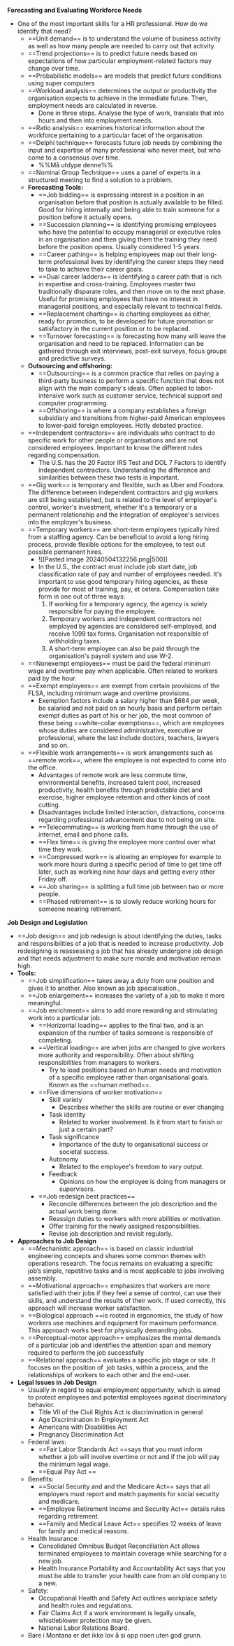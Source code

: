 **Forecasting and Evaluating Workforce Needs**
- One of the most important skills for a HR professional. How do we identify that need?
	- ==Unit demand== is to understand the volume of business activity as well as how many people are needed to carry out that activity. 
	- ==Trend projections== is to predict future needs based on expectations of how particular employment-related factors may change over time.
	- ==Probabilistic models== are models that predict future conditions using super computers
	- ==Workload analysis== determines the output or productivity the organisation expects to achieve in the immediate future. Then, employment needs are calculated in reverse.
		- Done in three steps. Analyse the type of work, translate that into hours and then into employment needs.
	- ==Ratio analysis== examines historical information about the workforce pertaining to a particular facet of the organisation. 
	- ==Delphi technique== forecasts future job needs by combining the input and expertise of many professional who never meet, but who come to a consensus over time. 
		- %%Må utdype denne%%
	- ==Nominal Group Technique== uses a panel of experts in a structured meeting to find a solution to a problem. 
	- **Forecasting Tools:**
		- ==Job bidding== is expressing interest in a position in an organisation before that position is actually available to be filled. Good for hiring internally and being able to train someone for a position before it actually opens. 
		- ==Succession planning== is identifying promising employees who have the potential to occupy managerial or executive roles in an organisation and then giving them the training they need before the position opens. Usually considered 1-5 years.
		- ==Career pathing== is helping employees map out their long-term professional lives by identifying the career steps they need to take to achieve their career goals. 
		- ==Dual career ladders== is identifying a career path that is rich in expertise and cross-training. Employees master two traditionally disparate roles, and then move on to the next phase. Useful for promising employees that have no interest in managerial positions, and especially relevant to technical fields. 
		- ==Replacement charting== is charting employees as either, ready for promotion, to be developed for future promotion or satisfactory in the current position or to be replaced. 
		- ==Turnover forecasting== is forecasting how many will leave the organisation and need to be replaced. Information can be gathered through exit interviews, post-exit surveys, focus groups and predictive surveys. 
	- **Outsourcing and offshoring:**
		- ==Outsourcing== is a common practice that relies on paying a third-party business to perform a specific function that does not align with the main company's ideals. Often applied to labor-intensive work such as customer service, technical support and computer programming.
		- ==Offshoring== is where a company establishes a foreign subsidiary and transitions from higher-paid American employees to lower-paid foreign employees. Hotly debated practice.
	- ==Independent contractors== are individuals who contract to do specific work for other people or organisations and are not considered employees. Important to know the different rules regarding compensation.
		- The U.S. has the 20 Factor IRS Test and DOL 7 Factors to identify independent contractors. Understanding the difference and similarities between these two tests is important. 
	- ==Gig work== is temporary and flexible, such as Uber and Foodora. The difference between independent contractors and gig workers are still being established, but is related to the level of employer's control, worker's investment, whether it's a temporary or a permanent relationship and the integration of employee's services into the employer's business. 
	- ==Temporary workers== are short-term employees typically hired from a staffing agency. Can be beneficial to avoid a long hiring process, provide flexible options for the employee, to test out possible permanent hires.
		- ![[Pasted image 20240504132256.png|500]]
		- In the U.S., the contract must include job start date, job classification rate of pay and number of employees needed. It's important to use good temporary hiring agencies, as these provide for most of training, pay, et cetera. Compensation take form in one out of three ways:
			1. If working for a temporary agency, the agency is solely responsible for paying the employee.
			2. Temporary workers and independent contractors not employed by agencies are considered self-employed, and receive 1099 tax forms. Organisation not responsible of withholding taxes.
			3. A short-term employee can also be paid through the organisation's payroll system and use W-2. 
	- ==Nonexempt employees== must be paid the federal minimum wage and overtime pay when applicable. Often related to workers paid by the hour. 
	- ==Exempt employees== are exempt from certain provisions of the FLSA, including minimum wage and overtime provisions. 
		- Exemption factors include a salary higher than $684 per week, be salaried and not paid on an hourly basis and perform certain exempt duties as part of his or her job, the most common of these being ==white-collar exemptions==, which are employees whose duties are considered administrative, executive or professional, where the last include doctors, teachers, lawyers and so on. 
	- ==Flexible work arrangements== is work arrangements such as ==remote work==, where the employee is not expected to come into the office. 
		- Advantages of remote work are less commute time, environmental benefits, increased talent pool, increased productivity, health benefits through predictable diet and exercise, higher employee retention and other kinds of cost cutting.
		- Disadvantages include limited interaction, distractions, concerns regarding professional advancement due to not being on site.
		- ==Telecommuting== is working from home through the use of internet, email and phone calls.
		- ==Flex time== is giving the employee more control over what time they work. 
		- ==Compressed work== is allowing an employee for example to work more hours during a specific period of time to get time off later, such as working nine hour days and getting every other Friday off. 
		- ==Job sharing== is splitting a full time job between two or more people. 
		- ==Phased retirement== is to slowly reduce working hours for someone nearing retirement. 

**Job Design and Legislation**
- ==Job design== and job redesign is about identifying the duties, tasks and responsibilities of a job that is needed to increase productivity. Job redesigning is reassessing a job that has already undergone job design and that needs adjustment to make sure morale and motivation remain high. 
- **Tools:**
	- ==Job simplification== takes away a duty from one position and gives it to another. Also known as job specialisation.,
	- ==Job enlargement== increases the variety of a job to make it more meaningful.
	- ==Job enrichment== aims to add more rewarding and stimulating work into a particular job. 
		- ==Horizontal loading== applies to the final two, and is an expansion of the number of tasks someone is responsible of completing. 
		- ==Vertical loading== are when jobs are changed to give workers more authority and responsibility. Often about shifting responsibilities from managers to workers. 
			- Try to load positions based on human needs and motivation of a specific employee rather than organisational goals. Known as the ==human method==. 
		- ==Five dimensions of worker motivation==
			- Skill variety 
				- Describes whether the skills are routine or ever changing
			- Task identity 
				- Related to worker involvement. Is it from start to finish or just a certain part?
			- Task significance
				- Importance of the duty to organisational success or societal success.
			- Autonomy
				- Related to the employee's freedom to vary output.
			- Feedback
				- Opinions on how the employee is doing from managers or supervisors.
		- ==Job redesign best practices==
			- Reconcile differences between the job description and the actual work being done. 
			- Reassign duties to workers with more abilities or motivation. 
			- Offer training for the newly assigned responsibilities.
			- Revise job description and revisit regularly. 
- **Approaches to Job Design**
	- ==Mechanistic approach== is based on classic industrial engineering concepts and shares some common themes with operations research. The focus remains on evaluating a specific job’s simple, repetitive tasks and is most applicable to jobs involving assembly.
	- ==Motivational approach== emphasizes that workers are more satisfied with their jobs if they feel a sense of control, can use their skills, and understand the results of their work. If used correctly, this approach will increase worker satisfaction.
	- ==Biological approach ==is rooted in ergonomics, the study of how workers use machines and equipment for maximum performance. This approach works best for physically demanding jobs.
	- ==Perceptual-motor approach== emphasizes the mental demands of a particular job and identifies the attention span and memory required to perform the job successfully
	- ==Relational approach== evaluates a specific job stage or site. It focuses on the position of  job tasks, within a process, and the relationships of workers to each other and the end-user.
- **Legal Issues in Job Design**
	- Usually in regard to equal employment opportunity, which is aimed to protect employees and potential employees against discriminatory behavior.
		- Title VII of the Civil Rights Act is discrimination in general
		- Age Discrimination in Employment Act
		- Americans with Disabilities Act
		- Pregnancy Discrimination Act
	- Federal laws:
		- ==Fair Labor Standards Act ==says that you must inform whether a job will involve overtime or not and if the job will pay the minimum legal wage. 
		- ==Equal Pay Act ==
	- Benefits:
		- ==Social Security and and the Medicare Act== says that all employers must report and match payments for social security and medicare. 
		- ==Employee Retirement Income and Security Act== details rules regarding retirement. 
		- ==Family and Medical Leave Act== specifies 12 weeks of leave for family and medical reasons. 
	- Health Insurance:
		- Consolidated Omnibus Budget Reconciliation Act allows terminated employees to maintain coverage while searching for a new job. 
		- Health Insurance Portability and Accountability Act says that you must be able to transfer your health care from an old company to a new. 
	- Safety:
		- Occupational Health and Safety Act outlines workplace safety and health rules and regulations.
		- Fair Claims Act if a work environment is legally unsafe, whistleblower protection may be given. 
		- National Labor Relations Board.
	- Bare i Montana er det ikke lov å si opp noen uten god grunn.